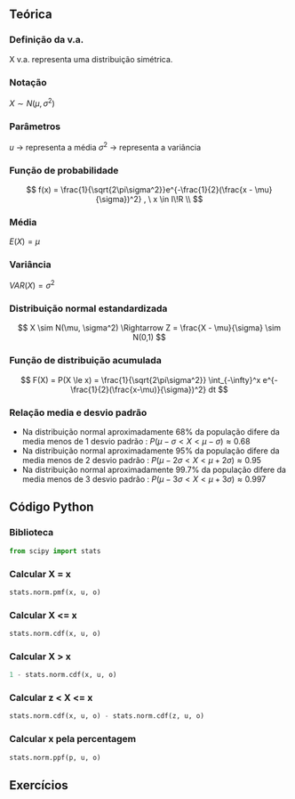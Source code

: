 ```table-of-contents
```
## Teórica

### Definição da v.a.
X v.a. representa  uma distribuição simétrica.
### Notação
$X \sim N(\mu, \sigma^2)$ 
### Parâmetros
$u$ -> representa a média
$\sigma^2$ -> representa a variância
### Função de probabilidade
$$
f(x) = 
 \frac{1}{\sqrt{2\pi\sigma^2}}e^{-\frac{1}{2}(\frac{x - \mu}{\sigma})^2} , \ x \in I\!R \\
$$
### Média
$E(X) = \mu$
### Variância
$VAR(X) = \sigma^2$
### Distribuição normal estandardizada
$$
X \sim N(\mu, \sigma^2) \Rightarrow Z = \frac{X - \mu}{\sigma} \sim N(0,1)
$$
### Função de distribuição acumulada
$$
F(X) = P(X \le x) = \frac{1}{\sqrt{2\pi\sigma^2}} \int_{-\infty}^x e^{-\frac{1}{2}(\frac{x-\mu)}{\sigma})^2} dt
$$
### Relação media e desvio padrão
- Na distribuição normal aproximadamente 68% da população difere da media menos de 1 desvio padrão :
	$P(\mu - \sigma \lt X \lt \mu - \sigma) \approx 0.68$
- Na distribuição normal aproximadamente 95% da população difere da media menos de 2 desvio padrão :
	$P(\mu - 2\sigma \lt X \lt \mu + 2\sigma) \approx 0.95$
- Na distribuição normal aproximadamente 99.7% da população difere da media menos de 3 desvio padrão :
	$P(\mu - 3\sigma \lt X \lt \mu + 3\sigma) \approx 0.997$

## Código Python
### Biblioteca 
``` python
from scipy import stats
```
### Calcular X = x
```python
stats.norm.pmf(x, u, o)
```
### Calcular X <= x
```python
stats.norm.cdf(x, u, o)
```
### Calcular X > x
```python
1 - stats.norm.cdf(x, u, o)
```
### Calcular z < X <= x
```python
stats.norm.cdf(x, u, o) - stats.norm.cdf(z, u, o)
```
### Calcular x pela percentagem
```python
stats.norm.ppf(p, u, o)
```

## Exercícios
